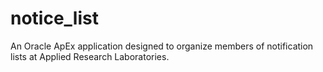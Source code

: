# notice_list
An Oracle ApEx application designed to organize members of notification lists at Applied Research Laboratories.
